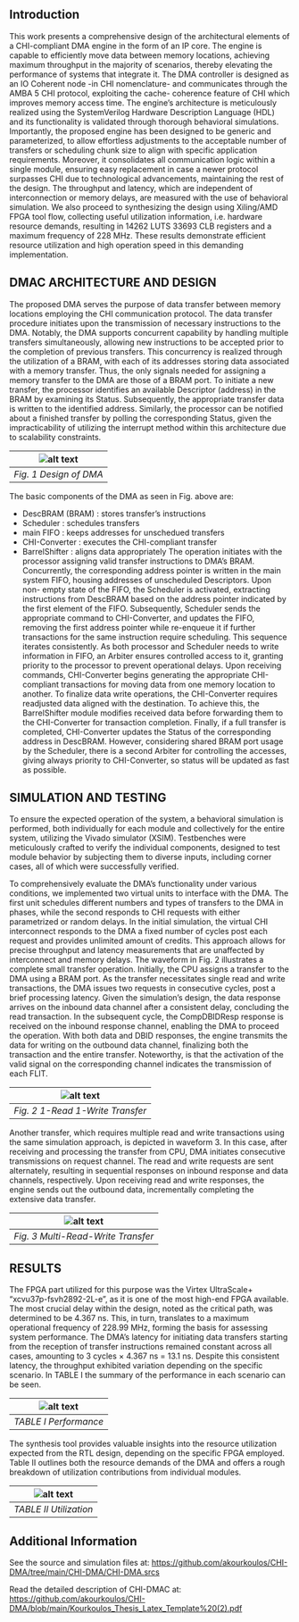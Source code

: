 ## Introduction 
This work presents a comprehensive design of the architectural 
elements of a CHI-compliant DMA engine in the form
of an IP core. The engine is capable to efficiently move data
between memory locations, achieving maximum throughput in
the majority of scenarios, thereby elevating the performance of
systems that integrate it. The DMA controller is designed as an
IO Coherent node -in CHI nomenclature- and communicates
through the AMBA 5 CHI protocol, exploiting the cache-
coherence feature of CHI which improves memory access
time. The engine’s architecture is meticulously realized using
the SystemVerilog Hardware Description Language (HDL) and
its functionality is validated through thorough behavioral simulations.
Importantly, the proposed engine has been designed to
be generic and parameterized, to allow effortless adjustments
to the acceptable number of transfers or scheduling chunk size
to align with specific application requirements. Moreover, it
consolidates all communication logic within a single module,
ensuring easy replacement in case a newer protocol surpasses
CHI due to technological advancements, maintaining the rest
of the design. The throughput and latency, which are independent
of interconnection or memory delays, are measured
with the use of behavioral simulation. We also proceed to
synthesizing the design using Xiling/AMD FPGA tool flow,
collecting useful utilization information, i.e. hardware resource
demands, resulting in 14262 LUTS 33693 CLB registers and
a maximum frequency of 228 MHz. These results demonstrate
efficient resource utilization and high operation speed in this
demanding implementation.

## DMAC ARCHITECTURE AND DESIGN
The proposed DMA serves the purpose of data transfer
between memory locations employing the CHI communication
protocol. The data transfer procedure initiates upon the
transmission of necessary instructions to the DMA. Notably,
the DMA supports concurrent capability by handling multiple
transfers simultaneously, allowing new instructions to be
accepted prior to the completion of previous transfers. This
concurrency is realized through the utilization of a BRAM,
with each of its addresses storing data associated with a
memory transfer. Thus, the only signals needed for assigning
a memory transfer to the DMA are those of a BRAM port.
To initiate a new transfer, the processor identifies an available
Descriptor (address) in the BRAM by examining its Status.
Subsequently, the appropriate transfer data is written to the
identified address. Similarly, the processor can be notified
about a finished transfer by polling the corresponding Status,
given the impracticability of utilizing the interrupt method
within this architecture due to scalability constraints.

|![alt text](https://github.com/akourkoulos/CHI-DMA/blob/main/chi-Doc-Draw/DMA%20DRAWINGS/Drawings/DMA.png)|
|:--:|
|*Fig. 1 Design of DMA*|

The basic components of the DMA as seen in Fig. above are:
- DescBRAM (BRAM) : stores transfer’s instructions
- Scheduler : schedules transfers
- main FIFO : keeps addresses for unschedued transfers
- CHI-Converter : executes the CHI-compliant transfer
- BarrelShifter : aligns data appropriately
The operation initiates with the processor assigning valid
transfer instructions to DMA’s BRAM. Concurrently, the corresponding
address pointer is written in the main system FIFO,
housing addresses of unscheduled Descriptors. Upon non-
empty state of the FIFO, the Scheduler is activated, extracting
instructions from DescBRAM based on the address pointer
indicated by the first element of the FIFO. Subsequently,
Scheduler sends the appropriate command to CHI-Converter,
and updates the FIFO, removing the first address pointer while
re-enqueue it if further transactions for the same instruction
require scheduling. This sequence iterates consistently. As
both processor and Scheduler needs to write information in
FIFO, an Arbiter ensures controlled access to it, granting
priority to the processor to prevent operational delays.
Upon receiving commands, CHI-Converter begins generating
 the appropriate CHI-compliant transactions for moving
data from one memory location to another. To finalize data
write operations, the CHI-Converter requires readjusted data
aligned with the destination. To achieve this, the BarrelShifter
module modifies received data before forwarding them to the
CHI-Converter for transaction completion. Finally, if a full
transfer is completed, CHI-Converter updates the Status of the
corresponding address in DescBRAM. However, considering
shared BRAM port usage by the Scheduler, there is a second
Arbiter for controlling the accesses, giving always priority to
CHI-Converter, so status will be updated as fast as possible.

## SIMULATION AND TESTING

To ensure the expected operation of the system, a behavioral
simulation is performed, both individually for each module
and collectively for the entire system, utilizing the Vivado
simulator (XSIM). Testbenches were meticulously crafted to
verify the individual components, designed to test module
behavior by subjecting them to diverse inputs, including corner
cases, all of which were successfully verified.  


To comprehensively evaluate the DMA’s functionality under
various conditions, we implemented two virtual units to interface
with the DMA. The first unit schedules different numbers
and types of transfers to the DMA in phases, while the second
responds to CHI requests with either parametrized or random
delays.
In the initial simulation, the virtual CHI interconnect responds
to the DMA a fixed number of cycles post each request
and provides unlimited amount of credits. This approach
allows for precise throughput and latency measurements that
are unaffected by interconnect and memory delays.
The waveform in Fig. 2 illustrates a complete small transfer
operation. Initially, the CPU assigns a transfer to the DMA
using a BRAM port. As the transfer necessitates single read
and write transactions, the DMA issues two requests in consecutive 
cycles, post a brief processing latency. Given the
simulation’s design, the data response arrives on the inbound
data channel after a consistent delay, concluding the read
transaction. In the subsequent cycle, the CompDBIDResp
response is received on the inbound response channel, enabling
the DMA to proceed the operation. With both data and DBID
responses, the engine transmits the data for writing on the
outbound data channel, finalizing both the transaction and the
entire transfer. Noteworthy, is that the activation of the valid
signal on the corresponding channel indicates the transmission
of each FLIT.


|![alt text](https://github.com/akourkoulos/CHI-DMA/blob/main/chi-Doc-Draw/DMA%20DRAWINGS/Drawings/waveform1.png)|
|:--:|
|*Fig. 2 1-Read 1-Write Transfer*|

Another transfer, which requires multiple read and write
transactions using the same simulation approach, is depicted
in waveform 3. In this case, after receiving and processing
the transfer from CPU, DMA initiates consecutive transmissions
on request channel. The read and write requests are
sent alternately, resulting in sequential responses on inbound
response and data channels, respectively. Upon receiving read
and write responses, the engine sends out the outbound data,
incrementally completing the extensive data transfer.

|![alt text](https://github.com/akourkoulos/CHI-DMA/blob/main/chi-Doc-Draw/DMA%20DRAWINGS/Drawings/waveform2.png)|
|:--:|
|*Fig. 3 Multi-Read-Write Transfer*|

## RESULTS

The
FPGA part utilized for this purpose was the Virtex UltraScale+
“xcvu37p-fsvh2892-2L-e”, as it is one of the most high-end
FPGA available. The most crucial delay within the design,
noted as the critical path, was determined to be 4.367 ns.
This, in turn, translates to a maximum operational frequency
of 228.99 MHz, forming the basis for assessing system performance.
The DMA’s latency for initiating data transfers starting
from the reception of transfer instructions remained constant
across all cases, amounting to 3 cycles × 4.367 ns = 13.1
ns. Despite this consistent latency, the throughput exhibited
variation depending on the specific scenario.
In TABLE I the summary of the performance in each
scenario can be seen.

|![alt text](https://github.com/akourkoulos/CHI-DMA/blob/main/chi-Doc-Draw/DMA%20DRAWINGS/Drawings/performance.png)|
|:--:|
|*TABLE I Performance*|

The synthesis tool provides valuable insights into the resource
utilization expected from the RTL design, depending
on the specific FPGA employed. Table II outlines both the
resource demands of the DMA and offers a rough breakdown
of utilization contributions from individual modules.

|![alt text](https://github.com/akourkoulos/CHI-DMA/blob/main/chi-Doc-Draw/DMA%20DRAWINGS/Drawings/Utilization.png)|
|:--:|
|*TABLE II Utilization*|

## Additional Information

See the source and simulation files at: https://github.com/akourkoulos/CHI-DMA/tree/main/CHI-DMA/CHI-DMA.srcs

Read the detailed description of CHI-DMAC at: https://github.com/akourkoulos/CHI-DMA/blob/main/Kourkoulos_Thesis_Latex_Template%20(2).pdf
